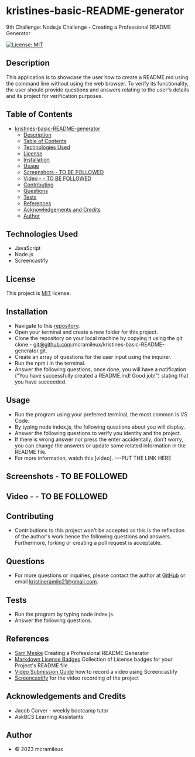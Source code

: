 # kristines-basic-README-generator
9th Challenge: Node.js Challenge - Creating a Professional README Generator


[![License: MIT](https://img.shields.io/badge/License-MIT-blue.svg)](https://opensource.org/licenses/MIT)

## Description
This application is to showcase the user how to create a README.md using the command line without using the web browser. To verify its functionality, the user should provide questions and answers relating to the user's details and its project for verification purposes.

## Table of Contents
- [kristines-basic-README-generator](#kristines-basic-readme-generator)
  - [Description](#description)
  - [Table of Contents](#table-of-contents)
  - [Technologies Used](#technologies-used)
  - [License](#license)
  - [Installation](#installation)
  - [Usage](#usage)
  - [Screenshots - TO BE FOLLOWED](#screenshots---to-be-followed)
  - [Video - - TO BE FOLLOWED](#video-----to-be-followed)
  - [Contributing](#contributing)
  - [Questions](#questions)
  - [Tests](#tests)
  - [References](#references)
  - [Acknowledgements and Credits](#acknowledgements-and-credits)
  - [Author](#author)

## Technologies Used
* JavaScript
* Node.js
* Screencastify

## License
This project is [MIT](https://choosealicense.com/licenses/mit/) license.

## Installation
- Navigate to this [repository](https://github.com/mcramileux/kristines-basic-README-generator).
- Open your terminal and create a new folder for this project.
- Clone the repository on your local machine by copying it using the git clone - git@github.com:mcramileux/kristines-basic-README-generator.git.
- Create an array of questions for the user input using the inquirer.
- Run the npm i in the terminal.
- Answer the following questions, once done, you will have a notification ("You have successfully created a README.md! Good job!") stating that you have succeeded.

## Usage
- Run the program using your preferred terminal, the most common is VS Code.
- By typing node index.js, the following questions about you will display.
- Answer the following questions to verify you identity and the project.
- If there is wrong answer nor press the enter accidentally, don't worry, you can change the answers or update some related information in the README file.
- For more information, watch this [video]. ---PUT THE LINK HERE

## Screenshots - TO BE FOLLOWED

## Video - - TO BE FOLLOWED

## Contributing
- Contributions to this project won't be accepted as this is the reflection of the author's work hence the following questions and answers. Furthermore, forking or creating a pull request is acceptable.

## Questions
- For more questions or inquiries, please contact the author at [GitHub](https://github.com/mcramileux) or email kristineramilo21@gmail.com.

## Tests
- Run the program by typing node index.js.
- Answer the following questions.

## References
* [Sam Meske](https://www.youtube.com/watch?v=xMoAZVIiGT0) Creating a Professional README Generator
* [Markdown License Badges](https://gist.github.com/lukas-h/2a5d00690736b4c3a7ba) Collection of License badges for your Project's README file.
* [Video Submission Guide](https://coding-boot-camp.github.io/full-stack/computer-literacy/video-submission-guide) how to record a video using Screencastify
* [Screencastify](https://www.screencastify.com/get-started?gad=1&gclid=CjwKCAjw04yjBhApEiwAJcvNoapoFaei_cQUM_rlNfD0kP2fvCk8yQvOfr_B6feuCyYdjGI8zOTBPxoC66oQAvD_BwE) for the video recording of the project

## Acknowledgements and Credits
- Jacob Carver - weekly bootcamp tutor
- AskBCS Learning Assistants

## Author
- © 2023 mcramileux